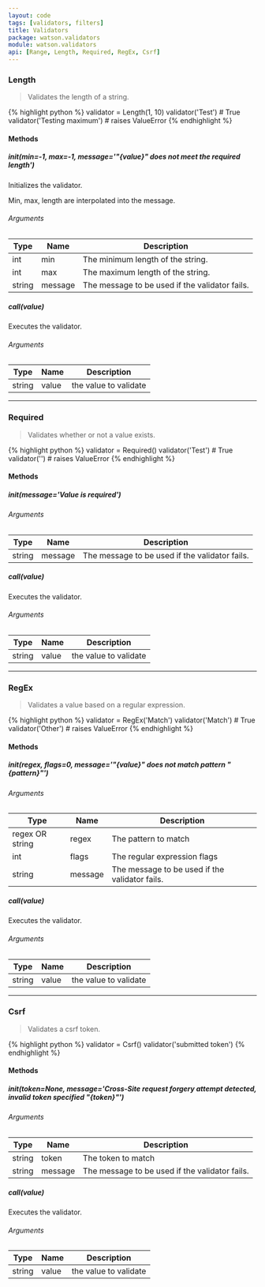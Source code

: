 ```yaml
---
layout: code
tags: [validators, filters]
title: Validators
package: watson.validators
module: watson.validators
api: [Range, Length, Required, RegEx, Csrf]
---
```


### Length

> Validates the length of a string.

{% highlight python %}
validator = Length(1, 10)
validator('Test')  # True
validator('Testing maximum')  # raises ValueError
{% endhighlight %}

#### Methods

##### __init__(min=-1, max=-1, message='"{value}" does not meet the required length')

Initializes the validator.

Min, max, length are interpolated into the message.

###### Arguments

Type | Name | Description
-------- | -------- | -----------
int | min | The minimum length of the string.
int | max | The maximum length of the string.
string | message | The message to be used if the validator fails.

##### __call__(value)

Executes the validator.

###### Arguments

Type | Name | Description
-------- | -------- | -----------
string | value | the value to validate

-------

### Required

> Validates whether or not a value exists.

{% highlight python %}
validator = Required()
validator('Test')  # True
validator('')  # raises ValueError
{% endhighlight %}

#### Methods

##### __init__(message='Value is required')


###### Arguments

Type | Name | Description
-------- | -------- | -----------
string | message | The message to be used if the validator fails.

##### __call__(value)

Executes the validator.

###### Arguments

Type | Name | Description
-------- | -------- | -----------
string | value | the value to validate

-------

### RegEx

> Validates a value based on a regular expression.

{% highlight python %}
validator = RegEx('Match')
validator('Match')  # True
validator('Other')  # raises ValueError
{% endhighlight %}

#### Methods

##### __init__(regex, flags=0, message='"{value}" does not match pattern "{pattern}"')

###### Arguments

Type | Name | Description
-------- | -------- | -----------
regex OR string | regex | The pattern to match
int | flags | The regular expression flags
string | message | The message to be used if the validator fails.

##### __call__(value)

Executes the validator.

###### Arguments

Type | Name | Description
-------- | -------- | -----------
string | value | the value to validate

-------

### Csrf

> Validates a csrf token.

{% highlight python %}
validator = Csrf()
validator('submitted token')
{% endhighlight %}

#### Methods

##### __init__(token=None, message='Cross-Site request forgery attempt detected, invalid token specified "{token}"')

###### Arguments

Type | Name | Description
-------- | -------- | -----------
string | token | The token to match
string | message | The message to be used if the validator fails.

##### __call__(value)

Executes the validator.

###### Arguments

Type | Name | Description
-------- | -------- | -----------
string | value | the value to validate
